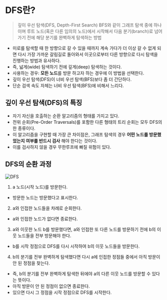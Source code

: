 # DFS란?
> 깊이 우선 탐색(DFS, Depth-First Search)
BFS와 같이 그래프 탐색 중에 하나이며 루트 노드(혹은 다른 임의의 노드)에서 시작해서 다음 분기(branch)로 넘어가기 전에 해당 분기를 완벽하게 탐색하는 방법

- 미로를 탐색할 때 한 방향으로 갈 수 있을 때까지 계속 가다가 더 이상 갈 수 없게 되면 다시 가장 가까운 갈림길로 돌아와서 이곳으로부터 다른 방향으로 다시 탐색을 진행하는 방법과 유사하다.  
- 즉, 넓게(wide) 탐색하기 전에 깊게(deep) 탐색하는 것이다.  
- 사용하는 경우: **모든 노드**를 방문 하고자 하는 경우에 이 방법을 선택한다.  
- 깊이 우선 탐색(DFS)이 너비 우선 탐색(BFS)보다 좀 더 간단하다.  
- 단순 검색 속도 자체는 너비 우선 탐색(BFS)에 비해서 느리다.  


## 깊이 우선 탐색(DFS)의 특징
- 자기 자신을 호출하는 순환 알고리즘의 형태를 가지고 있다.  
- 전위 순회(Pre-Order Traversals)를 포함한 다른 형태의 트리 순회는 모두 DFS의 한 종류이다.  
- 이 알고리즘을 구현할 때 가장 큰 차이점은, 그래프 탐색의 경우 **어떤 노드를 방문했었는지 여부를 반드시 검사** 해야 한다는 것이다.  
- 이를 검사하지 않을 경우 무한루프에 빠질 위험이 있다.  


## DFS의 순환 과정
![DFS](https://user-images.githubusercontent.com/91041488/138542046-799c77a3-32ba-477f-82cf-641993e10f93.jpg)  
1. a 노드(시작 노드)를 방문한다.
 - 방문한 노드는 방문했다고 표시한다.
2. a와 인접한 노드들을 차례로 순회한다.
 - a와 인접한 노드가 없다면 종료한다.
3. a와 이웃한 노드 b를 방문했다면, a와 인접한 또 다른 노드를 방문하기 전에 b의 이웃 노드들을 전부 방문해야 한다.
 - b를 시작 정점으로 DFS를 다시 시작하여 b의 이웃 노드들을 방문한다.
4. b의 분기를 전부 완벽하게 탐색했다면 다시 a에 인접한 정점들 중에서 아직 방문이 안 된 정점을 찾는다.
- 즉, b의 분기를 전부 완벽하게 탐색한 뒤에야 a의 다른 이웃 노드를 방문할 수 있다는 뜻이다.
- 아직 방문이 안 된 정점이 없으면 종료한다.
- 있으면 다시 그 정점을 시작 정점으로 DFS를 시작한다.

